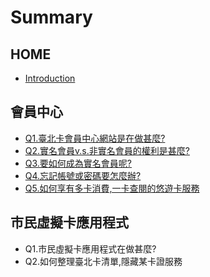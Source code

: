 # Summary

## HOME

* [Introduction](README.md)

## 會員中心

* [Q1.臺北卡會員中心網站是在做甚麼?](Q1.md)
* [Q2.實名會員v.s.非實名會員的權利是甚麼?](first-question.md)
* [Q3.要如何成為實名會員呢?](q3ul4ru-he-cheng-wei-shi-ming-hui-yuan-54623f.md)
* [Q4.忘記帳號或密碼要怎麼辦?](q4wang-ji-zhang-hao-huo-mi-ma-yao-zen-me-8fa63f.md)
* [Q5.如何享有多卡消費,一卡查閱的悠遊卡服務](q5ru-he-xiang-you-duo-qia-xiao-8cbb2c-yi-qia-cha-yue-de-you-you-qia-fu-wu.md)

## 市民虛擬卡應用程式

* Q1.市民虛擬卡應用程式在做甚麼?
* Q2.如何整理臺北卡清單,隱藏某卡證服務

